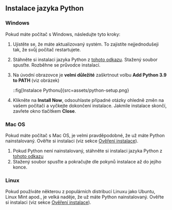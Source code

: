 ## Instalace jazyka Python

### Windows
Pokud máte počítač s Windows, následujte tyto kroky:

1. Ujistěte se, že máte aktualizovaný systém. To zajistíte nejjednodušeji tak, že svůj počítač restartujete. 
1. Stáhněte si instalaci jazyka Python z [tohoto odkazu](https://www.python.org/ftp/python/3.9.10/python-3.9.10-amd64.exe). Stažený soubor spusťte. Rozběhne se průvodce instalací.
1. Na úvodní obrazovce je **velmi důležité** zaškrtnout volbu **Add Python 3.9 to PATH** (viz obrázek)

    ::fig[Instalace Pythonu]{src=assets/python-setup.png}
    
1. Klikněte na **Install Now**, odsouhlaste případné otázky ohledně změn na vašem počítači a vyčkejte dokončení instalace. Jakmile instalace skončí, zavřete okno tlačítkem **Close**.

### Mac OS
Pokud máte počítač s Mac OS, je velmi pravděpodobné, že už máte Python nainstalovaný. Ověřte si instalaci (viz sekce [Ověření instalace](./overeni.md)).
  
1. Pokud Python není nainstalovaný, stáhněte si instalaci jazyka Python z [tohoto odkazu](https://www.python.org/ftp/python/3.9.10/python-3.9.10-macos11.pkg)
1. Stažený soubor spusťte a pokračujte dle pokynů instalace až do jejího konce.

### Linux
Pokud používáte některou z populárních distribucí Linuxu jako Ubuntu, Linux Mint apod., je velká naděje, že už máte Python nainstalovaný. Ověřte si instalaci (viz sekce [Ověření instalace](./overeni.md)).
